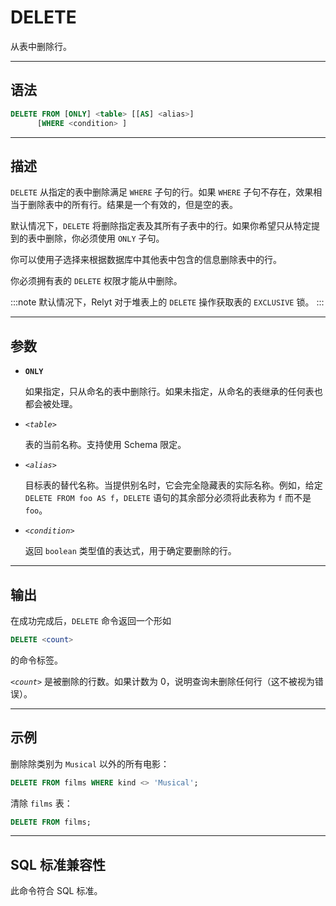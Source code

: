 DELETE
=====

从表中删除行。

---

语法
--------

```sql
DELETE FROM [ONLY] <table> [[AS] <alias>]
      [WHERE <condition> ]
```

---
描述
----------

`DELETE` 从指定的表中删除满足 `WHERE` 子句的行。如果 `WHERE` 子句不存在，效果相当于删除表中的所有行。结果是一个有效的，但是空的表。

默认情况下，`DELETE` 将删除指定表及其所有子表中的行。如果你希望只从特定提到的表中删除，你必须使用 `ONLY` 子句。

你可以使用子选择来根据数据库中其他表中包含的信息删除表中的行。

你必须拥有表的 `DELETE` 权限才能从中删除。

:::note
默认情况下，Relyt 对于堆表上的 `DELETE` 操作获取表的 `EXCLUSIVE` 锁。
:::

---

参数
----------

- **`ONLY`**

    如果指定，只从命名的表中删除行。如果未指定，从命名的表继承的任何表也都会被处理。

- *`<table>`*

    表的当前名称。支持使用 Schema 限定。

- *`<alias>`*

    目标表的替代名称。当提供别名时，它会完全隐藏表的实际名称。例如，给定 `DELETE FROM foo AS f`，`DELETE` 语句的其余部分必须将此表称为 `f` 而不是 `foo`。

- *`<condition>`*

    返回 `boolean` 类型值的表达式，用于确定要删除的行。


---

输出
----------

在成功完成后，`DELETE` 命令返回一个形如

```sql
DELETE <count>
```

的命令标签。

*`<count>`* 是被删除的行数。如果计数为 0，说明查询未删除任何行（这不被视为错误）。


---

示例
--------

删除除类别为 `Musical` 以外的所有电影：

```sql
DELETE FROM films WHERE kind <> 'Musical';
```

清除 `films` 表：

```sql
DELETE FROM films;
```

---

SQL 标准兼容性
-------------

此命令符合 SQL 标准。
